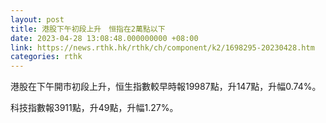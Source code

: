 ```yaml
---
layout: post
title: 港股下午初段上升　恒指在2萬點以下
date: 2023-04-28 13:08:48.000000000 +08:00
link: https://news.rthk.hk/rthk/ch/component/k2/1698295-20230428.htm
categories: rthk
---
```


港股在下午開市初段上升，恒生指數較早時報19987點，升147點，升幅0.74%。

科技指數報3911點，升49點，升幅1.27%。
